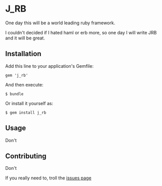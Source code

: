 # J_RB

  One day this will be a world leading ruby framework.

  I couldn't decided if I hated haml or erb more, so one day I will write JRB and it will be great.

## Installation

Add this line to your application's Gemfile:

    gem 'j_rb'

And then execute:

    $ bundle

Or install it yourself as:

    $ gem install j_rb

## Usage

Don't

## Contributing

Don't

If you really need to, troll the [issues page](//github.com/joho/jrb/issues)
